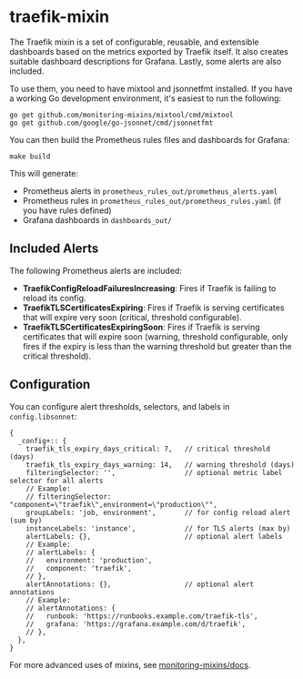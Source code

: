# traefik-mixin

The Traefik mixin is a set of configurable, reusable, and extensible dashboards based on the metrics exported by Traefik itself. It also creates suitable dashboard descriptions for Grafana. Lastly, some alerts are also included.

To use them, you need to have mixtool and jsonnetfmt installed. If you have a working Go development environment, it's easiest to run the following:

```shell
go get github.com/monitoring-mixins/mixtool/cmd/mixtool
go get github.com/google/go-jsonnet/cmd/jsonnetfmt
```

You can then build the Prometheus rules files and dashboards for Grafana:

```shell
make build
```

This will generate:

- Prometheus alerts in `prometheus_rules_out/prometheus_alerts.yaml`
- Prometheus rules in `prometheus_rules_out/prometheus_rules.yaml` (if you have rules defined)
- Grafana dashboards in `dashboards_out/`

## Included Alerts

The following Prometheus alerts are included:

- **TraefikConfigReloadFailuresIncreasing**: Fires if Traefik is failing to reload its config.
- **TraefikTLSCertificatesExpiring**: Fires if Traefik is serving certificates that will expire very soon (critical, threshold configurable).
- **TraefikTLSCertificatesExpiringSoon**: Fires if Traefik is serving certificates that will expire soon (warning, threshold configurable, only fires if the expiry is less than the warning threshold but greater than the critical threshold).

## Configuration

You can configure alert thresholds, selectors, and labels in `config.libsonnet`:

```jsonnet
{
  _config+:: {
    traefik_tls_expiry_days_critical: 7,   // critical threshold (days)
    traefik_tls_expiry_days_warning: 14,   // warning threshold (days)
    filteringSelector: '',                 // optional metric label selector for all alerts
    // Example:
    // filteringSelector: "component=\"traefik\",environment=\"production\"",
    groupLabels: 'job, environment',       // for config reload alert (sum by)
    instanceLabels: 'instance',            // for TLS alerts (max by)
    alertLabels: {},                       // optional alert labels
    // Example:
    // alertLabels: {
    //   environment: 'production',
    //   component: 'traefik',
    // },
    alertAnnotations: {},                  // optional alert annotations
    // Example:
    // alertAnnotations: {
    //   runbook: 'https://runbooks.example.com/traefik-tls',
    //   grafana: 'https://grafana.example.com/d/traefik',
    // },
  },
}
```

For more advanced uses of mixins, see [monitoring-mixins/docs](https://github.com/monitoring-mixins/docs).

